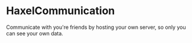# HaxelCommunication
Communicate with you're friends by hosting your own server, so only you can see your own data. 
